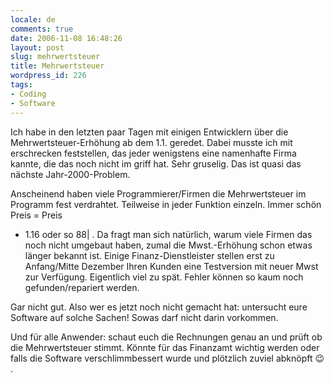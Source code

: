 ```yaml
---
locale: de
comments: true
date: 2006-11-08 16:48:26
layout: post
slug: mehrwertsteuer
title: Mehrwertsteuer
wordpress_id: 226
tags:
- Coding
- Software
---
```


Ich habe in den letzten paar Tagen mit einigen Entwicklern über die
Mehrwertsteuer-Erhöhung ab dem 1.1. geredet. Dabei musste ich mit erschrecken
feststellen, das jeder wenigstens eine namenhafte Firma kannte, die das noch
nicht im griff hat. Sehr gruselig. Das ist quasi das nächste Jahr-2000-Problem.

Anscheinend haben viele Programmierer/Firmen die Mehrwertsteuer im Programm
fest verdrahtet. Teilweise in jeder Funktion einzeln. Immer schön Preis = Preis
* 1.16 oder so 88| . Da fragt man sich natürlich, warum viele Firmen das noch
nicht umgebaut haben, zumal die Mwst.-Erhöhung schon etwas länger bekannt ist.
Einige Finanz-Dienstleister stellen erst zu Anfang/Mitte Dezember Ihren Kunden
eine Testversion mit neuer Mwst zur Verfügung. Eigentlich viel zu spät. Fehler
können so kaum noch gefunden/repariert werden.

Gar nicht gut. Also wer es jetzt noch nicht gemacht hat: untersucht eure
Software auf solche Sachen! Sowas darf nicht darin vorkommen.

Und für alle Anwender: schaut euch die Rechnungen genau an und prüft ob die
Mehrwertsteuer stimmt. Könnte für das Finanzamt wichtig werden oder falls die
Software verschlimmbessert wurde und plötzlich zuviel abknöpft :wink: .
